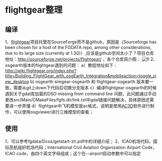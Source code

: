 # flightgear整理
## 编译
1、[flightgear](http://www.flightgear.org/)项目托管在SourceForge而不是github，原因是（Sourceforge has been chosen for a host of the FGDATA repo, among other considerations, due to its large size (currently at 1.3G)）,应该是github空间太小了？项目仓库地址：http://sourceforge.net/projects/flightgear/  ，各个仓库简介图：
![fl](http://ovybirdvz.bkt.clouddn.com/fl.png)
2、osgearth版本的flightgear遇到的问题：
a）教程地址如下：http://wiki.flightgear.org/index.php?title=Building_FlightGear_with_osgEarth_Integration&mobileaction=toggle_view_desktop
b) osgearth simgear-osgearth 和 flightgear-osgearth 版本要一致，需要从git上down下代码后切换分支版本
c）编译flightgear-osgearth的时候遇到关于gdal库加载的DSO missing from command line 问题，此问题通过手动更改src/Main/CMakeFiles/fgfs.dir/link.txt中gdal链接问题解决，具体原因还需要进一步弄懂
d）flightgear中飞机模型是ac格式，说明是使用[AC3D](http://www.inivis.com/)软件进行制作，可以使用osgviewer进行三维模型的查看；
## 使用
1、可以参考fgdata/Dcos/getstart-zh.pdf中的详细介绍；
2、ICAO机场代码，国际民航组织机场代码；International Civil Aviation Organization Airport Code，ICAO code，由四个英文字母组成；这个在--airport启动参数中可以指定